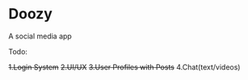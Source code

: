 # Doozy
 
 A social media app




 Todo:


 ~~1.Login System~~
 ~~2.UI/UX~~
 ~~3.User Profiles with Posts~~
 4.Chat(text/videos)







